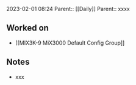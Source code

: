 2023-02-01 08:24
Parent:: [[Daily]] 
Parent:: xxxx



## Worked on

- [[MIX3K-9 MiX3000 Default Config Group]]

## Notes

- xxx





